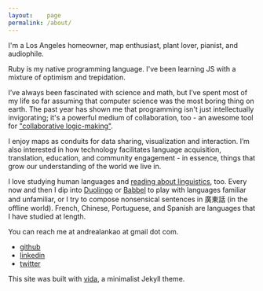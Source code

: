 ```yaml
---
layout:    page
permalink: /about/
---
```


I'm a Los Angeles homeowner, map enthusiast, plant lover, pianist, and audiophile.

Ruby is my native programming language. I've been learning JS with a mixture of optimism and trepidation.

I’ve always been fascinated with science and math, but I’ve spent most of my life so far assuming that computer science was the most boring thing on earth. The past year has shown me that programming isn't just intellectually invigorating; it's a powerful medium of collaboration, too - an awesome tool for ["collaborative logic-making"](http://collectiveidea.com/blog/archives/2013/02/25/becoming-a-rubyist/).

I enjoy maps as conduits for data sharing, visualization and interaction. I’m also interested in how technology facilitates language acquisition, translation, education, and community engagement - in essence, things that grow our understanding of the world we live in.

I love studying human languages and [reading about linguistics](http://languagelog.ldc.upenn.edu/nll/), too. Every now and then I dip into [Duolingo](http://duolingo.com) or [Babbel](http://babbel.com) to play with languages familiar and unfamiliar, or I try to compose nonsensical sentences in 廣東話 (in the offline world). French, Chinese, Portuguese, and Spanish are languages that I have studied at length.

You can reach me at andrealankao at gmail dot com.

- [github](https://github.com/eirinikos)
- [linkedin](https://www.linkedin.com/in/andreakao)
- [twitter](https://twitter.com/eirinikos)

This site was built with [vida](https://github.com/syaning/vida), a minimalist Jekyll theme.